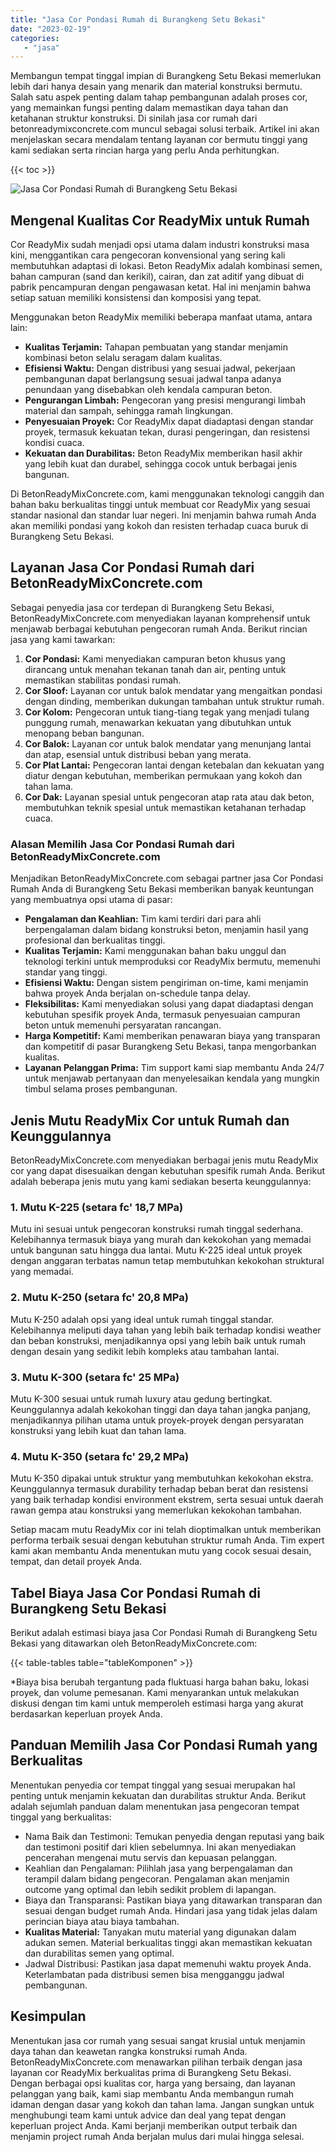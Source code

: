 ```yaml
---
title: "Jasa Cor Pondasi Rumah di Burangkeng Setu Bekasi"
date: "2023-02-19"
categories: 
   - "jasa"
---
```


Membangun tempat tinggal impian di Burangkeng Setu Bekasi memerlukan lebih dari hanya desain yang menarik dan material konstruksi bermutu. Salah satu aspek penting dalam tahap pembangunan adalah proses cor, yang memainkan fungsi penting dalam memastikan daya tahan dan ketahanan struktur konstruksi. Di sinilah jasa cor rumah dari betonreadymixconcrete.com muncul sebagai solusi terbaik. Artikel ini akan menjelaskan secara mendalam tentang layanan cor bermutu tinggi yang kami sediakan serta rincian harga yang perlu Anda perhitungkan.

{{< toc >}}

![Jasa Cor Pondasi Rumah di Burangkeng Setu Bekasi](https://betoncor8.github.io/cor/harga-beton-readymix-concrete%20(24).png)

## Mengenal Kualitas Cor ReadyMix untuk Rumah

Cor ReadyMix sudah menjadi opsi utama dalam industri konstruksi masa kini, menggantikan cara pengecoran konvensional yang sering kali membutuhkan adaptasi di lokasi. Beton ReadyMix adalah kombinasi semen, bahan campuran (sand dan kerikil), cairan, dan zat aditif yang dibuat di pabrik pencampuran dengan pengawasan ketat. Hal ini menjamin bahwa setiap satuan memiliki konsistensi dan komposisi yang tepat.

Menggunakan beton ReadyMix memiliki beberapa manfaat utama, antara lain:

- **Kualitas Terjamin:** Tahapan pembuatan yang standar menjamin kombinasi beton selalu seragam dalam kualitas.
- **Efisiensi Waktu:** Dengan distribusi yang sesuai jadwal, pekerjaan pembangunan dapat berlangsung sesuai jadwal tanpa adanya penundaan yang disebabkan oleh kendala campuran beton.
- **Pengurangan Limbah:** Pengecoran yang presisi mengurangi limbah material dan sampah, sehingga ramah lingkungan.
- **Penyesuaian Proyek:** Cor ReadyMix dapat diadaptasi dengan standar proyek, termasuk kekuatan tekan, durasi pengeringan, dan resistensi kondisi cuaca.
- **Kekuatan dan Durabilitas:** Beton ReadyMix memberikan hasil akhir yang lebih kuat dan durabel, sehingga cocok untuk berbagai jenis bangunan.

Di BetonReadyMixConcrete.com, kami menggunakan teknologi canggih dan bahan baku berkualitas tinggi untuk membuat cor ReadyMix yang sesuai standar nasional dan standar luar negeri. Ini menjamin bahwa rumah Anda akan memiliki pondasi yang kokoh dan resisten terhadap cuaca buruk di Burangkeng Setu Bekasi.

## Layanan Jasa Cor Pondasi Rumah dari BetonReadyMixConcrete.com

Sebagai penyedia jasa cor terdepan di Burangkeng Setu Bekasi, BetonReadyMixConcrete.com menyediakan layanan komprehensif untuk menjawab berbagai kebutuhan pengecoran rumah Anda. Berikut rincian jasa yang kami tawarkan:

1. **Cor Pondasi:** Kami menyediakan campuran beton khusus yang dirancang untuk menahan tekanan tanah dan air, penting untuk memastikan stabilitas pondasi rumah.
2. **Cor Sloof:** Layanan cor untuk balok mendatar yang mengaitkan pondasi dengan dinding, memberikan dukungan tambahan untuk struktur rumah.
3. **Cor Kolom:** Pengecoran untuk tiang-tiang tegak yang menjadi tulang punggung rumah, menawarkan kekuatan yang dibutuhkan untuk menopang beban bangunan.
4. **Cor Balok:** Layanan cor untuk balok mendatar yang menunjang lantai dan atap, esensial untuk distribusi beban yang merata.
5. **Cor Plat Lantai:** Pengecoran lantai dengan ketebalan dan kekuatan yang diatur dengan kebutuhan, memberikan permukaan yang kokoh dan tahan lama.
6. **Cor Dak:** Layanan spesial untuk pengecoran atap rata atau dak beton, membutuhkan teknik spesial untuk memastikan ketahanan terhadap cuaca.

### Alasan Memilih Jasa Cor Pondasi Rumah dari BetonReadyMixConcrete.com

Menjadikan BetonReadyMixConcrete.com sebagai partner jasa Cor Pondasi Rumah Anda di Burangkeng Setu Bekasi memberikan banyak keuntungan yang membuatnya opsi utama di pasar:

- **Pengalaman dan Keahlian:** Tim kami terdiri dari para ahli berpengalaman dalam bidang konstruksi beton, menjamin hasil yang profesional dan berkualitas tinggi.
- **Kualitas Terjamin:** Kami menggunakan bahan baku unggul dan teknologi terkini untuk memproduksi cor ReadyMix bermutu, memenuhi standar yang tinggi.
- **Efisiensi Waktu:** Dengan sistem pengiriman on-time, kami menjamin bahwa proyek Anda berjalan on-schedule tanpa delay.
- **Fleksibilitas:** Kami menyediakan solusi yang dapat diadaptasi dengan kebutuhan spesifik proyek Anda, termasuk penyesuaian campuran beton untuk memenuhi persyaratan rancangan.
- **Harga Kompetitif:** Kami memberikan penawaran biaya yang transparan dan kompetitif di pasar Burangkeng Setu Bekasi, tanpa mengorbankan kualitas.
- **Layanan Pelanggan Prima:** Tim support kami siap membantu Anda 24/7 untuk menjawab pertanyaan dan menyelesaikan kendala yang mungkin timbul selama proses pembangunan.

## Jenis Mutu ReadyMix Cor untuk Rumah dan Keunggulannya

BetonReadyMixConcrete.com menyediakan berbagai jenis mutu ReadyMix cor yang dapat disesuaikan dengan kebutuhan spesifik rumah Anda. Berikut adalah beberapa jenis mutu yang kami sediakan beserta keunggulannya:

### 1\. Mutu K-225 (setara fc' 18,7 MPa)

Mutu ini sesuai untuk pengecoran konstruksi rumah tinggal sederhana. Kelebihannya termasuk biaya yang murah dan kekokohan yang memadai untuk bangunan satu hingga dua lantai. Mutu K-225 ideal untuk proyek dengan anggaran terbatas namun tetap membutuhkan kekokohan struktural yang memadai.

### 2\. Mutu K-250 (setara fc' 20,8 MPa)

Mutu K-250 adalah opsi yang ideal untuk rumah tinggal standar. Kelebihannya meliputi daya tahan yang lebih baik terhadap kondisi weather dan beban konstruksi, menjadikannya opsi yang lebih baik untuk rumah dengan desain yang sedikit lebih kompleks atau tambahan lantai.

### 3\. Mutu K-300 (setara fc' 25 MPa)

Mutu K-300 sesuai untuk rumah luxury atau gedung bertingkat. Keunggulannya adalah kekokohan tinggi dan daya tahan jangka panjang, menjadikannya pilihan utama untuk proyek-proyek dengan persyaratan konstruksi yang lebih kuat dan tahan lama.

### 4\. Mutu K-350 (setara fc' 29,2 MPa)

Mutu K-350 dipakai untuk struktur yang membutuhkan kekokohan ekstra. Keunggulannya termasuk durability terhadap beban berat dan resistensi yang baik terhadap kondisi environment ekstrem, serta sesuai untuk daerah rawan gempa atau konstruksi yang memerlukan kekokohan tambahan.

Setiap macam mutu ReadyMix cor ini telah dioptimalkan untuk memberikan performa terbaik sesuai dengan kebutuhan struktur rumah Anda. Tim expert kami akan membantu Anda menentukan mutu yang cocok sesuai desain, tempat, dan detail proyek Anda.

## Tabel Biaya Jasa Cor Pondasi Rumah di Burangkeng Setu Bekasi

Berikut adalah estimasi biaya jasa Cor Pondasi Rumah di Burangkeng Setu Bekasi yang ditawarkan oleh BetonReadyMixConcrete.com:

{{< table-tables table="tableKomponen" >}}

\*Biaya bisa berubah tergantung pada fluktuasi harga bahan baku, lokasi proyek, dan volume pemesanan. Kami menyarankan untuk melakukan diskusi dengan tim kami untuk memperoleh estimasi harga yang akurat berdasarkan keperluan proyek Anda.

## Panduan Memilih Jasa Cor Pondasi Rumah yang Berkualitas

Menentukan penyedia cor tempat tinggal yang sesuai merupakan hal penting untuk menjamin kekuatan dan durabilitas struktur Anda. Berikut adalah sejumlah panduan dalam menentukan jasa pengecoran tempat tinggal yang berkualitas:

- Nama Baik dan Testimoni: Temukan penyedia dengan reputasi yang baik dan testimoni positif dari klien sebelumnya. Ini akan menyediakan pencerahan mengenai mutu servis dan kepuasan pelanggan.
- Keahlian dan Pengalaman: Pilihlah jasa yang berpengalaman dan terampil dalam bidang pengecoran. Pengalaman akan menjamin outcome yang optimal dan lebih sedikit problem di lapangan.
- Biaya dan Transparansi: Pastikan biaya yang ditawarkan transparan dan sesuai dengan budget rumah Anda. Hindari jasa yang tidak jelas dalam perincian biaya atau biaya tambahan.
- **Kualitas Material:** Tanyakan mutu material yang digunakan dalam adukan semen. Material berkualitas tinggi akan memastikan kekuatan dan durabilitas semen yang optimal.
- Jadwal Distribusi: Pastikan jasa dapat memenuhi waktu proyek Anda. Keterlambatan pada distribusi semen bisa mengganggu jadwal pembangunan.

## Kesimpulan

Menentukan jasa cor rumah yang sesuai sangat krusial untuk menjamin daya tahan dan keawetan rangka konstruksi rumah Anda. BetonReadyMixConcrete.com menawarkan pilihan terbaik dengan jasa layanan cor ReadyMix berkualitas prima di Burangkeng Setu Bekasi. Dengan berbagai opsi kualitas cor, harga yang bersaing, dan layanan pelanggan yang baik, kami siap membantu Anda membangun rumah idaman dengan dasar yang kokoh dan tahan lama. Jangan sungkan untuk menghubungi team kami untuk advice dan deal yang tepat dengan keperluan project Anda. Kami berjanji memberikan output terbaik dan menjamin project rumah Anda berjalan mulus dari mulai hingga selesai.

